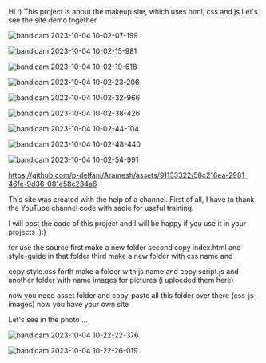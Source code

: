 Hi :)
This project is about the makeup site, which uses html, css and js
Let's see the site demo together

![bandicam 2023-10-04 10-02-07-199](https://github.com/p-delfani/Aramesh/assets/91133322/3344ca4a-0ba6-4ae4-80da-de81de34d977)



![bandicam 2023-10-04 10-02-15-981](https://github.com/p-delfani/Aramesh/assets/91133322/274c68d0-1ae5-4746-bd9a-418215adb9d5)



![bandicam 2023-10-04 10-02-19-618](https://github.com/p-delfani/Aramesh/assets/91133322/1e34bad1-b136-4824-b1fa-970054caab9f)



![bandicam 2023-10-04 10-02-23-206](https://github.com/p-delfani/Aramesh/assets/91133322/dc413719-a7e9-479d-bfe6-318219233a1d)



![bandicam 2023-10-04 10-02-32-966](https://github.com/p-delfani/Aramesh/assets/91133322/974244e1-bcbf-41ef-beea-cabff26fe336)



![bandicam 2023-10-04 10-02-38-426](https://github.com/p-delfani/Aramesh/assets/91133322/4005903c-2090-40a3-a621-a31ae1515d96)



![bandicam 2023-10-04 10-02-44-104](https://github.com/p-delfani/Aramesh/assets/91133322/3df58c49-6537-4ae4-a118-4b06f2ccbb92)



![bandicam 2023-10-04 10-02-48-440](https://github.com/p-delfani/Aramesh/assets/91133322/86bba615-8209-4309-b159-64f0aa39f73b)



![bandicam 2023-10-04 10-02-54-991](https://github.com/p-delfani/Aramesh/assets/91133322/90fdad42-f556-4ced-845e-3468bbe9f8fd)



https://github.com/p-delfani/Aramesh/assets/91133322/58c216ea-2981-46fe-9d36-081e58c234a6



This site was created with the help of a channel. First of all, I have to thank the YouTube channel code with sadie for useful training.

I will post the code of this project and I will be happy if you use it in your projects :):)

for use the source first make a new folder second copy index.html and style-guide in that folder third make a new folder with css name and

copy style.css forth make a folder with js name and copy  script.js  and another folder with name images for pictures (i uploeded them here)

now you need asset folder and copy-paste all this folder over there (css-js-images) now you have your own site 


Let's see in the photo ...


![bandicam 2023-10-04 10-22-22-376](https://github.com/p-delfani/Aramesh/assets/91133322/2ec21eb6-69a9-459d-ab87-063c4f8e4679)



![bandicam 2023-10-04 10-22-26-019](https://github.com/p-delfani/Aramesh/assets/91133322/1aa5b9da-e9c4-47b7-a195-dec91b35eca0)

